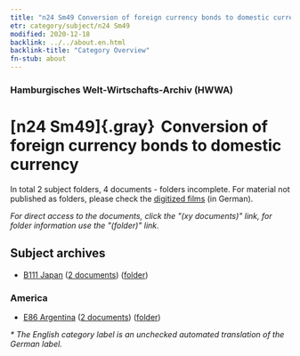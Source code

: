```yaml
---
title: "n24 Sm49 Conversion of foreign currency bonds to domestic currency"
etr: category/subject/n24 Sm49
modified: 2020-12-18
backlink: ../../about.en.html
backlink-title: "Category Overview"
fn-stub: about
---
```


### Hamburgisches Welt-Wirtschafts-Archiv (HWWA)
# [n24 Sm49]{.gray}&#8201; Conversion of foreign currency bonds to domestic currency&#160; 





In total 2 subject folders, 4 documents - folders incomplete.
For material not published as folders, please check the [digitized films](/film/h1_sh) (in German).

_For direct access to the documents, click the "(xy documents)" link, for folder information use the "(folder)" link._

## Subject archives


- [B111 Japan](../../../geo/about.en.html#B111) (<a href="https://dfg-viewer.de/show/?tx_dlf[id]=https://pm20.zbw.eu/mets/sh/1412xx/141272/1454xx/145421/public.mets.en.xml" target="_blank">2 documents</a>) ([folder](http://purl.org/pressemappe20/folder/sh/141272,145421))

### America

- [E86 Argentina](../../../geo/about.en.html#E86) (<a href="https://dfg-viewer.de/show/?tx_dlf[id]=https://pm20.zbw.eu/mets/sh/1416xx/141692/1454xx/145421/public.mets.en.xml" target="_blank">2 documents</a>) ([folder](http://purl.org/pressemappe20/folder/sh/141692,145421))


_* The English category label is an unchecked automated translation of the German label._

